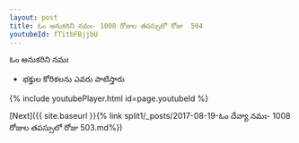 ```yaml
---
layout: post
title: ఓం అనుకరిని నమః- 1008 రోజుల తపస్సులో రోజు  504
youtubeId: fTitbFBjjbU
---
```

 
 
 ఓం అనుకరిని నమః  
 
 -  భక్తుల కోరికలను ఎవరు పాటిస్తారు 
 
  
 
  
 
 
 
 
 
 


{% include youtubePlayer.html id=page.youtubeId %}
 
[Next]({{ site.baseurl }}{% link  split1/_posts/2017-08-19-ఓం దేవ్యా నమః- 1008 రోజుల తపస్సులో రోజు  503.md%})
 
